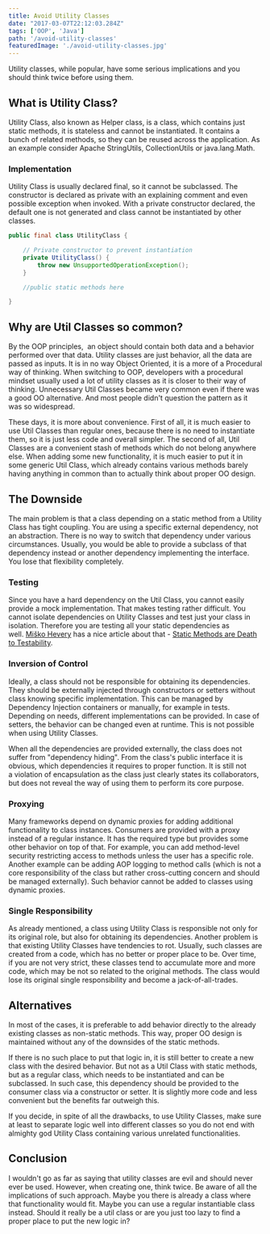 ```yaml
---
title: Avoid Utility Classes
date: "2017-03-07T22:12:03.284Z"
tags: ['OOP', 'Java']
path: '/avoid-utility-classes'
featuredImage: './avoid-utility-classes.jpg'
---
```

Utility classes, while popular, have some serious implications and you should think twice before using them.
<!--more-->

What is Utility Class?
----------------------

Utility Class, also known as Helper class, is a class, which contains just static methods, it is stateless and cannot be instantiated. It contains a bunch of related methods, so they can be reused across the application. As an example consider Apache StringUtils, CollectionUtils or java.lang.Math.

### Implementation

Utility Class is usually declared final, so it cannot be subclassed. The constructor is declared as private with an explaining comment and even possible exception when invoked. With a private constructor declared, the default one is not generated and class cannot be instantiated by other classes.

```java
public final class UtilityClass {

    // Private constructor to prevent instantiation
    private UtilityClass() {
        throw new UnsupportedOperationException();
    }

    //public static methods here

}
```

Why are Util Classes so common?
-------------------------------

By the OOP principles,  an object should contain both data and a behavior performed over that data. Utility classes are just behavior, all the data are passed as inputs. It is in no way Object Oriented, it is a more of a Procedural way of thinking. When switching to OOP, developers with a procedural mindset usually used a lot of utility classes as it is closer to their way of thinking. Unnecessary Util Classes became very common even if there was a good OO alternative. And most people didn't question the pattern as it was so widespread.

These days, it is more about convenience. First of all, it is much easier to use Util Classes than regular ones, because there is no need to instantiate them, so it is just less code and overall simpler. The second of all, Util Classes are a convenient stash of methods which do not belong anywhere else. When adding some new functionality, it is much easier to put it in some generic Util Class, which already contains various methods barely having anything in common than to actually think about proper OO design.

The Downside
------------

The main problem is that a class depending on a static method from a Utility Class has tight coupling. You are using a specific external dependency, not an abstraction. There is no way to switch that dependency under various circumstances. Usually, you would be able to provide a subclass of that dependency instead or another dependency implementing the interface. You lose that flexibility completely.

### Testing

Since you have a hard dependency on the Util Class, you cannot easily provide a mock implementation. That makes testing rather difficult. You cannot isolate dependencies on Utility Classes and test just your class in isolation. Therefore you are testing all your static dependencies as well. [Miško Hevery](http://misko.hevery.com/about/) has a nice article about that - [Static Methods are Death to Testability](http://misko.hevery.com/2008/12/15/static-methods-are-death-to-testability/).

### Inversion of Control

Ideally, a class should not be responsible for obtaining its dependencies. They should be externally injected through constructors or setters without class knowing specific implementation. This can be managed by Dependency Injection containers or manually, for example in tests. Depending on needs, different implementations can be provided. In case of setters, the behavior can be changed even at runtime. This is not possible when using Utility Classes.

When all the dependencies are provided externally, the class does not suffer from \"dependency hiding\". From the class\'s public interface it is obvious, which dependencies it requires to proper function. It is still not a violation of encapsulation as the class just clearly states its collaborators, but does not reveal the way of using them to perform its core purpose.

### Proxying

Many frameworks depend on dynamic proxies for adding additional functionality to class instances. Consumers are provided with a proxy instead of a regular instance. It has the required type but provides some other behavior on top of that. For example, you can add method-level security restricting access to methods unless the user has a specific role. Another example can be adding AOP logging to method calls (which is not a core responsibility of the class but rather cross-cutting concern and should be managed externally). Such behavior cannot be added to classes using dynamic proxies.

### Single Responsibility

As already mentioned, a class using Utility Class is responsible not only for its original role, but also for obtaining its dependencies. Another problem is that existing Utility Classes have tendencies to rot. Usually, such classes are created from a code, which has no better or proper place to be. Over time, if you are not very strict, these classes tend to accumulate more and more code, which may be not so related to the original methods. The class would lose its original single responsibility and become a jack-of-all-trades.

Alternatives
------------

In most of the cases, it is preferable to add behavior directly to the already existing classes as non-static methods. This way, proper OO design is maintained without any of the downsides of the static methods.

If there is no such place to put that logic in, it is still better to create a new class with the desired behavior. But not as a Util Class with static methods, but as a regular class, which needs to be instantiated and can be subclassed. In such case, this dependency should be provided to the consumer class via a constructor or setter. It is slightly more code and less convenient but the benefits far outweigh this.

If you decide, in spite of all the drawbacks, to use Utility Classes, make sure at least to separate logic well into different classes so you do not end with almighty god Utility Class containing various unrelated functionalities.

Conclusion
----------

I wouldn't go as far as saying that utility classes are evil and should never ever be used. However, when creating one, think twice. Be aware of all the implications of such approach. Maybe you there is already a class where that functionality would fit. Maybe you can use a regular instantiable class instead. Should it really be a util class or are you just too lazy to find a proper place to put the new logic in?
